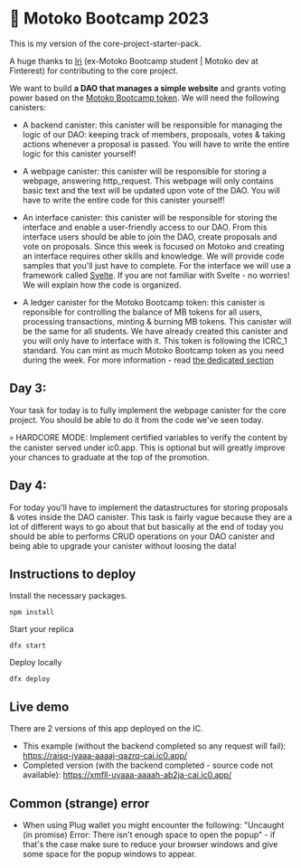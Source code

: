 # 👻 Motoko Bootcamp 2023 

This is my version of the core-project-starter-pack. 

A huge thanks to [Iri](https://twitter.com/iriasviel) (ex-Motoko Bootcamp student | Motoko dev at Finterest) for contributing to the core project. 

We want to build **a DAO that manages a simple website** and grants voting power based on the [Motoko Bootcamp token](../../core_project/PROJECT.MD#-token-faucet). 
We will need the following canisters:
- A backend canister: this canister will be responsible for managing the logic of our DAO: keeping track of members, proposals, votes & taking actions whenever a proposal is passed.
You will have to write the entire logic for this canister yourself!

- A webpage canister: this canister will be responsible for storing a webpage, answering http_request. This webpage will only contains basic text and the text will be updated upon vote of the DAO.
You will have to write the entire code for this canister yourself!

- An interface canister: this canister will be responsible for storing the interface and enable a user-friendly access to our DAO. From this interface users should be able to join the DAO, create proposals and vote on proposals. 
Since this week is focused on Motoko and creating an interface requires other skills and knowledge. We will provide code samples that you'll just have to complete. For the interface we will use a framework called [Svelte](https://svelte.dev/). If you are not familiar with Svelte - no worries! We will explain how the code is organized. 
 
- A ledger canister for the Motoko Bootcamp token: this canister is reponsible for controlling the balance of MB tokens for all users, processing transactions, minting & burning MB tokens.
This canister will be the same for all students. We have already created this canister and you will only have to interface with it. This token is following the ICRC_1 standard.
You can mint as much Motoko Bootcamp token as you need during the week. For more information - read [the dedicated section](../../core_project/PROJECT.MD#-token-faucet)

## Day 3: 
Your task for today is to fully implement the webpage canister for the core project. You should be able to do it from the code we've seen today.

💀 HARDCORE MODE: Implement certified variables to verify the content by the canister served under ic0.app. This is optional but will greatly improve your chances to graduate at the top of the promotion.

## Day 4:
For today you'll have to implement the datastructures for storing proposals & votes inside the DAO canister. This task is fairly vague because they are a lot of different ways to go about that but basically at the end of today you should be able to performs CRUD operations on your DAO canister and being able to upgrade your canister without loosing the data!


## Instructions to deploy 
Install the necessary packages.
```
npm install
```
Start your replica
```
dfx start
```
Deploy locally 
```
dfx deploy
```

## Live demo

There are 2 versions of this app deployed on the IC. 

- This example (without the backend completed so any request will fail): https://raisq-jyaaa-aaaaj-qazrq-cai.ic0.app/
- Completed version (with the backend completed - source code not available): https://xmfll-uyaaa-aaaah-ab2ja-cai.ic0.app/ 

## Common (strange) error
- When using Plug wallet you might encounter the following: "Uncaught (in promise) Error: There isn't enough space to open the popup" - if that's the case make sure to reduce your browser windows and give some space for the popup windows to appear.


